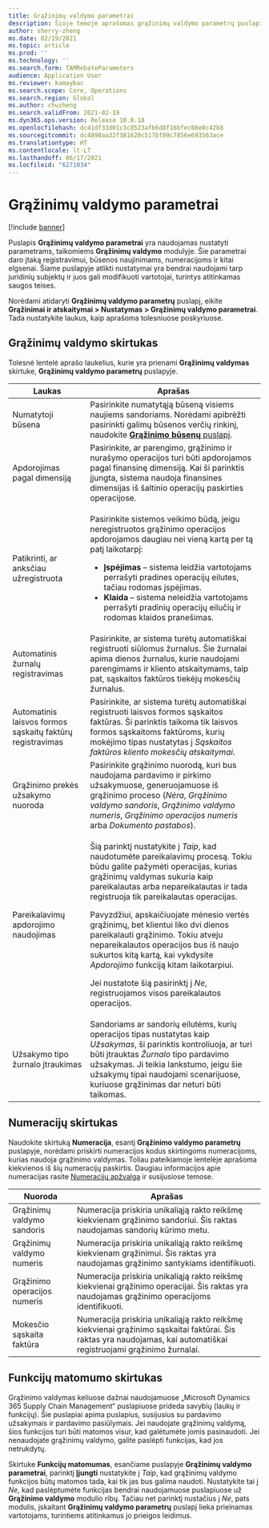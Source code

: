 ```yaml
---
title: Grąžinimų valdymo parametrai
description: Šioje temoje aprašomas grąžinimų valdymo parametrų puslapis. Šiame puslapyje yra parametrų, darančių įtaką registravimui, būsenos naujinimams, numeracijoms ir kitai elgsenai.
author: sherry-zheng
ms.date: 02/19/2021
ms.topic: article
ms.prod: ''
ms.technology: ''
ms.search.form: TAMRebateParameters
audience: Application User
ms.reviewer: kamaybac
ms.search.scope: Core, Operations
ms.search.region: Global
ms.author: chuzheng
ms.search.validFrom: 2021-02-19
ms.dyn365.ops.version: Release 10.0.18
ms.openlocfilehash: dc41df33d01c3c8523afb6d8f16bfec88e0c42b8
ms.sourcegitcommit: dc4898aa32f381620c517bf89c7856e693563ace
ms.translationtype: HT
ms.contentlocale: lt-LT
ms.lasthandoff: 06/17/2021
ms.locfileid: "6271034"
---
```

# <a name="rebate-management-parameters"></a>Grąžinimų valdymo parametrai

[!include [banner](../includes/banner.md)]

Puslapis **Grąžinimų valdymo parametrai** yra naudojamas nustatyti parametrams, taikomiems **Grąžinimų valdymo** modulyje. Šie parametrai daro įtaką registravimui, būsenos naujinimams, numeracijoms ir kitai elgsenai. Šiame puslapyje atlikti nustatymai yra bendrai naudojami tarp juridinių subjektų ir juos gali modifikuoti vartotojai, turintys atitinkamas saugos teises.

Norėdami atidaryti **Grąžinimų valdymo parametrų** puslapį, eikite **Grąžinimai ir atskaitymai \> Nustatymas \> Grąžinimų valdymo parametrai**. Tada nustatykite laukus, kaip aprašoma tolesniuose poskyriuose.

## <a name="rebate-management-tab"></a>Grąžinimų valdymo skirtukas

Tolesnė lentelė aprašo laukelius, kurie yra prienami **Grąžinimų valdymas** skirtuke, **Grąžinimų valdymo parametrų** puslapyje.

| Laukas | Aprašas |
|---|---|
| Numatytoji būsena | Pasirinkite numatytąją būseną visiems naujiems sandoriams. Norėdami apibrėžti pasirinkti galimų būsenos verčių rinkinį, naudokite [**Grąžinimo būsenų** puslapį](rebate-statuses.md). |
| Apdorojimas pagal dimensiją | Pasirinkite, ar parengimo, grąžinimo ir nurašymo operacijos turi būti apdorojamos pagal finansinę dimensiją. Kai ši parinktis įjungta, sistema naudoja finansines dimensijas iš šaltinio operacijų paskirties operacijose. |
| Patikrinti, ar anksčiau užregistruota | <p>Pasirinkite sistemos veikimo būdą, jeigu neregistruotos grąžinimo operacijos apdorojamos daugiau nei vieną kartą per tą patį laikotarpį:</p><ul><li>**Įspėjimas** – sistema leidžia vartotojams perrašyti pradines operacijų eilutes, tačiau rodomas įspėjimas.</li><li>**Klaida** – sistema neleidžia vartotojams perrašyti pradinių operacijų eilučių ir rodomas klaidos pranešimas. |
| Automatinis žurnalų registravimas | Pasirinkite, ar sistema turėtų automatiškai registruoti siūlomus žurnalus. Šie žurnalai apima dienos žurnalus, kurie naudojami parengimams ir kliento atskaitymams, taip pat, sąskaitos faktūros tiekėjų mokesčių žurnalus. |
| Automatinis laisvos formos sąskaitų faktūrų registravimas | Pasirinkite, ar sistema turėtų automatiškai registruoti laisvos formos sąskaitos faktūras. Ši parinktis taikoma tik laisvos formos sąskaitoms faktūroms, kurių mokėjimo tipas nustatytas į *Sąskaitos faktūros kliento mokesčių atskaitymai*. |
| Grąžinimo prekės užsakymo nuoroda | Pasirinkite grąžinimo nuorodą, kuri bus naudojama pardavimo ir pirkimo užsakymuose, generuojamuose iš grąžinimo proceso (*Nėra*, *Grąžinimo valdymo sandoris*, *Grąžinimo valdymo numeris*, *Grąžinimo operacijos numeris* arba *Dokumento pastabos*). |
| Pareikalavimų apdorojimo naudojimas | <p>Šią parinktį nustatykite į *Taip*, kad naudotumėte pareikalavimų procesą. Tokiu būdu galite pažymėti operacijas, kurias grąžinimų valdymas sukuria kaip pareikalautas arba nepareikalautas ir tada registruoja tik pareikalautas operacijas.</p><p>Pavyzdžiui, apskaičiuojate mėnesio vertės grąžinimų, bet klientui liko dvi dienos pareikalauti grąžinimo. Tokiu atveju nepareikalautos operacijos bus iš naujo sukurtos kitą kartą, kai vykdysite *Apdorojimo* funkciją kitam laikotarpiui.</p><p>Jei nustatote šią pasirinktį į *Ne*, registruojamos visos pareikalautos operacijos.</p> |
| Užsakymo tipo žurnalo įtraukimas | Sandoriams ar sandorių eilutėms, kurių operacijos tipas nustatytas kaip *Užsakymas*, ši parinktis kontroliuoja, ar turi būti įtrauktas *Žurnalo* tipo pardavimo užsakymas. Ji teikia lankstumo, jeigu šie užsakymų tipai naudojami scenarijuose, kuriuose grąžinimas dar neturi būti taikomas. |

## <a name="number-sequences-tab"></a>Numeracijų skirtukas

Naudokite skirtuką **Numeracija**, esantį **Grąžinimo valdymo parametrų** puslapyje, norėdami priskirti numeracijos kodus skirtingoms numeracijoms, kurias naudoja grąžinimo valdymas. Toliau pateikiamoje lentelėje aprašoma kiekvienos iš šių numeracijų paskirtis. Daugiau informacijos apie numeracijas rasite [Numeracijų apžvalga](../../fin-ops-core/fin-ops/organization-administration/number-sequence-overview.md) ir susijusiose temose.

| Nuoroda | Aprašas |
|---|---|
| Grąžinimų valdymo sandoris | Numeracija priskiria unikaliąją rakto reikšmę kiekvienam grąžinimo sandoriui. Šis raktas naudojamas sandorių kūrimo metu. |
| Grąžinimų valdymo numeris | Numeracija priskiria unikaliąją rakto reikšmę kiekvienam grąžinimui. Šis raktas yra naudojamas grąžinimo santykiams identifikuoti. |
| Grąžinimo operacijos numeris | Numeracija priskiria unikaliąją rakto reikšmę kiekvienai grąžinimo operacijai. Šis raktas yra naudojamas grąžinimo operacijoms identifikuoti. |
| Mokesčio sąskaita faktūra | Numeracija priskiria unikaliąją rakto reikšmę kiekvienai grąžinimo sąskaitai faktūrai. Šis raktas yra naudojamas, kai automatiškai registruojami grąžinimo žurnalai. |

## <a name="feature-visibility-tab"></a>Funkcijų matomumo skirtukas

Grąžinimo valdymas keliuose dažnai naudojamuose „Microsoft Dynamics 365 Supply Chain Management“ puslapiuose prideda savybių (laukų ir funkcijų). Šie puslapiai apima puslapius, susijusius su pardavimo užsakymais ir pardavimo pasiūlymais. Jei naudojate grąžinimų valdymą, šios funkcijos turi būti matomos visur, kad galėtumėte jomis pasinaudoti. Jei nenaudojate grąžinimų valdymo, galite paslėpti funkcijas, kad jos netrukdytų.

Skirtuke **Funkcijų matomumas**, esančiame puslapyje **Grąžinimų valdymo parametrai**, parinktį **Įjungti** nustatykite į *Taip*, kad grąžinimų valdymo funkcijos būtų matomos tada, kai tik jas bus galima naudoti. Nustatykite tai į *Ne*, kad paslėptumėte funkcijas bendrai naudojamuose puslapiuose už **Grąžinimo valdymo** modulio ribų. Tačiau net parinktį nustačius į *Ne*, pats modulis, įskaitant **Grąžinimų valdymo parametrų** puslapį lieka prieinamas vartotojams, turintiems atitinkamus jo prieigos leidimus.
